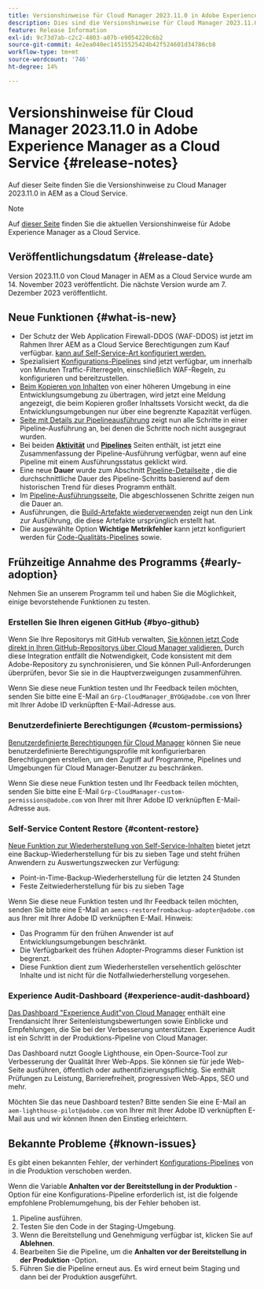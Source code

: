 ```yaml
---
title: Versionshinweise für Cloud Manager 2023.11.0 in Adobe Experience Manager as a Cloud Service
description: Dies sind die Versionshinweise für Cloud Manager 2023.11.0 in AEM as a Cloud Service.
feature: Release Information
exl-id: 9c73d7ab-c2c2-4803-a07b-e9054220c6b2
source-git-commit: 4e2ea040ec14515525424b42f524601d34786cb8
workflow-type: tm+mt
source-wordcount: '746'
ht-degree: 14%

---
```



# Versionshinweise für Cloud Manager 2023.11.0 in Adobe Experience Manager as a Cloud Service {#release-notes}

Auf dieser Seite finden Sie die Versionshinweise zu Cloud Manager 2023.11.0 in AEM as a Cloud Service.

>[!NOTE]
>
>Auf [dieser Seite](/help/release-notes/release-notes-cloud/release-notes-current.md) finden Sie die aktuellen Versionshinweise für Adobe Experience Manager as a Cloud Service.

## Veröffentlichungsdatum {#release-date}

Version 2023.11.0 von Cloud Manager in AEM as a Cloud Service wurde am 14. November 2023 veröffentlicht. Die nächste Version wurde am 7. Dezember 2023 veröffentlicht.

## Neue Funktionen {#what-is-new}

* Der Schutz der Web Application Firewall-DDOS (WAF-DDOS) ist jetzt im Rahmen Ihrer AEM as a Cloud Service Berechtigungen zum Kauf verfügbar. [kann auf Self-Service-Art konfiguriert werden.](/help/implementing/cloud-manager/getting-access-to-aem-in-cloud/creating-production-programs.md)
* Spezialisiert [Konfigurations-Pipelines](/help/implementing/cloud-manager/configuring-pipelines/introduction-ci-cd-pipelines.md) sind jetzt verfügbar, um innerhalb von Minuten Traffic-Filterregeln, einschließlich WAF-Regeln, zu konfigurieren und bereitzustellen.
* [Beim Kopieren von Inhalten](/help/implementing/developing/tools/content-copy.md) von einer höheren Umgebung in eine Entwicklungsumgebung zu übertragen, wird jetzt eine Meldung angezeigt, die beim Kopieren großer Inhaltssets Vorsicht weckt, da die Entwicklungsumgebungen nur über eine begrenzte Kapazität verfügen.
* [Seite mit Details zur Pipelineausführung](/help/implementing/cloud-manager/configuring-pipelines/managing-pipelines.md#view-details) zeigt nun alle Schritte in einer Pipeline-Ausführung an, bei denen die Schritte noch nicht ausgegraut wurden.
* Bei beiden **[Aktivität](/help/implementing/cloud-manager/configuring-pipelines/managing-pipelines.md#activity)** und **[Pipelines](/help/implementing/cloud-manager/configuring-pipelines/managing-pipelines.md#pipelines)** Seiten enthält, ist jetzt eine Zusammenfassung der Pipeline-Ausführung verfügbar, wenn auf eine Pipeline mit einem Ausführungsstatus geklickt wird.
* Eine neue **Dauer** wurde zum Abschnitt [Pipeline-Detailseite](/help/implementing/cloud-manager/configuring-pipelines/managing-pipelines.md#view-details) , die die durchschnittliche Dauer des Pipeline-Schritts basierend auf dem historischen Trend für dieses Programm enthält.
* Im [Pipeline-Ausführungsseite,](/help/implementing/cloud-manager/configuring-pipelines/managing-pipelines.md#activity-window) Die abgeschlossenen Schritte zeigen nun die Dauer an.
* Ausführungen, die [Build-Artefakte wiederverwenden](/help/implementing/cloud-manager/getting-access-to-aem-in-cloud/setting-up-project.md#build-artifact-reuse) zeigt nun den Link zur Ausführung, die diese Artefakte ursprünglich erstellt hat.
* Die ausgewählte Option **Wichtige Metrikfehler** kann jetzt konfiguriert werden für [Code-Qualitäts-Pipelines](/help/implementing/cloud-manager/configuring-pipelines/configuring-non-production-pipelines.md) sowie.


## Frühzeitige Annahme des Programms {#early-adoption}

Nehmen Sie an unserem Programm teil und haben Sie die Möglichkeit, einige bevorstehende Funktionen zu testen.

### Erstellen Sie Ihren eigenen GitHub {#byo-github}

Wenn Sie Ihre Repositorys mit GitHub verwalten, [Sie können jetzt Code direkt in Ihren GitHub-Repositorys über Cloud Manager validieren.](/help/implementing/cloud-manager/managing-code/byo-github.md) Durch diese Integration entfällt die Notwendigkeit, Code konsistent mit dem Adobe-Repository zu synchronisieren, und Sie können Pull-Anforderungen überprüfen, bevor Sie sie in die Hauptverzweigungen zusammenführen.

Wenn Sie diese neue Funktion testen und Ihr Feedback teilen möchten, senden Sie bitte eine E-Mail an `Grp-CloudManager_BYOG@adobe.com` von Ihrer mit Ihrer Adobe ID verknüpften E-Mail-Adresse aus.

### Benutzerdefinierte Berechtigungen {#custom-permissions}

[Benutzerdefinierte Berechtigungen für Cloud Manager](/help/implementing/cloud-manager/custom-permissions.md) können Sie neue benutzerdefinierte Berechtigungsprofile mit konfigurierbaren Berechtigungen erstellen, um den Zugriff auf Programme, Pipelines und Umgebungen für Cloud Manager-Benutzer zu beschränken.

Wenn Sie diese neue Funktion testen und Ihr Feedback teilen möchten, senden Sie bitte eine E-Mail `Grp-CloudManager-custom-permissions@adobe.com` von Ihrer mit Ihrer Adobe ID verknüpften E-Mail-Adresse aus.

### Self-Service Content Restore {#content-restore}

[Neue Funktion zur Wiederherstellung von Self-Service-Inhalten](/help/operations/restore.md) bietet jetzt eine Backup-Wiederherstellung für bis zu sieben Tage und steht frühen Anwendern zu Auswertungszwecken zur Verfügung:

* Point-in-Time-Backup-Wiederherstellung für die letzten 24 Stunden
* Feste Zeitwiederherstellung für bis zu sieben Tage

Wenn Sie diese neue Funktion testen und Ihr Feedback teilen möchten, senden Sie bitte eine E-Mail an `aemcs-restorefrombackup-adopter@adobe.com` aus Ihrer mit Ihrer Adobe ID verknüpften E-Mail. Hinweis:

* Das Programm für den frühen Anwender ist auf Entwicklungsumgebungen beschränkt.
* Die Verfügbarkeit des frühen Adopter-Programms dieser Funktion ist begrenzt.
* Diese Funktion dient zum Wiederherstellen versehentlich gelöschter Inhalte und ist nicht für die Notfallwiederherstellung vorgesehen.

### Experience Audit-Dashboard {#experience-audit-dashboard}

[Das Dashboard &quot;Experience Audit&quot;von Cloud Manager](/help/implementing/cloud-manager/experience-audit-dashboard.md) enthält eine Trendansicht Ihrer Seitenleistungsbewertungen sowie Einblicke und Empfehlungen, die Sie bei der Verbesserung unterstützen. Experience Audit ist ein Schritt in der Produktions-Pipeline von Cloud Manager.

Das Dashboard nutzt Google Lighthouse, ein Open-Source-Tool zur Verbesserung der Qualität Ihrer Web-Apps. Sie können sie für jede Web-Seite ausführen, öffentlich oder authentifizierungspflichtig. Sie enthält Prüfungen zu Leistung, Barrierefreiheit, progressiven Web-Apps, SEO und mehr.

Möchten Sie das neue Dashboard testen? Bitte senden Sie eine E-Mail an `aem-lighthouse-pilot@adobe.com` von Ihrer mit Ihrer Adobe ID verknüpften E-Mail aus und wir können Ihnen den Einstieg erleichtern.

## Bekannte Probleme {#known-issues}

Es gibt einen bekannten Fehler, der verhindert [Konfigurations-Pipelines](/help/implementing/cloud-manager/configuring-pipelines/introduction-ci-cd-pipelines.md##config-deployment-pipeline) von in die Produktion verschoben werden.

Wenn die Variable **Anhalten vor der Bereitstellung in der Produktion** -Option für eine Konfigurations-Pipeline erforderlich ist, ist die folgende empfohlene Problemumgehung, bis der Fehler behoben ist.

1. Pipeline ausführen.
1. Testen Sie den Code in der Staging-Umgebung.
1. Wenn die Bereitstellung und Genehmigung verfügbar ist, klicken Sie auf **Ablehnen**.
1. Bearbeiten Sie die Pipeline, um die **Anhalten vor der Bereitstellung in der Produktion** -Option.
1. Führen Sie die Pipeline erneut aus. Es wird erneut beim Staging und dann bei der Produktion ausgeführt.
